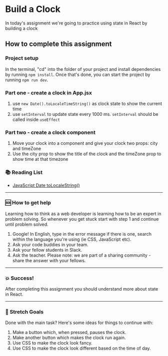 # Build a Clock

In today's assignment we're going to practice using state in React by building a clock

## How to complete this assignment

### Project setup

In the terminal, "cd" into the folder of your project and install dependencies by running `npm install`. Once that's done, you can start the project by running `npm run dev`.

### Part one - create a clock in App.jsx

1. use `new Date().toLocaleTimeString()` as clock state to show the current time
2. use `setInterval` to update state every 1000 ms. `setInterval` should be called inside `useEffect`

### Part two - create a clock component

1. Move your clock into a component and give your clock two props: city and timeZone
2. Use the city prop to show the title of the clock and the timeZone prop to show time at that timezone

### :books: Reading List

- [JavaScript Date toLocaleString()](https://www.w3schools.com/jsref/jsref_tolocalestring.asp)

---

### :sos: How to get help

Learning how to think as a web developer is learning how to be an expert in problem solving. So whenever you get stuck start with step 1 and continue until problem solved.

1. Google! In English, type in the error message if there is one, search within the language you're using (ie CSS, JavaScript etc).
2. Ask your code buddies in your team.
3. Ask your fellow students in Slack.
4. Ask the teacher. Please note: we are part of a sharing community - share the answer with your fellows.

---

### :boom: Success!

After completing this assignment you should understand more about state in React.

---

### :runner: Stretch Goals

Done with the main task? Here's some ideas for things to continue with:

1. Make a button which, when pressed, pauses the clock.
1. Make another button which makes the clock run again.
1. Use CSS to make the clock look fancy.
1. Use CSS to make the clock look different based on the time of day.
